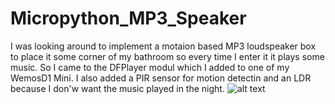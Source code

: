 # Micropython_MP3_Speaker
I was looking around to implement a motaion based MP3 loudspeaker box to place it some corner of my bathroom so every time I enter it it plays some music.
So I came to the DFPlayer modul which I added to one of my WemosD1 Mini.
I also added a PIR sensor for motion detectin and an LDR because I don'w want the music played in the night.
![alt text](https://github.com/Fiege/[Micropython_MP3_Speaker]/blob/[branch]/./MP3_Player_Schaltplan.png?raw=true)
